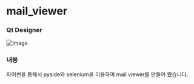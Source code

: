 # mail_viewer

### Qt Designer
![image](https://github.com/KHyeon9/mail_viewer/assets/92162623/a7b72cee-8867-4436-b1df-9e58bc8ce9b4)
### 내용
파이썬을 통해서 pyside와 selenium을 이용하여 mail viewer를 만들어 봤습니다.
